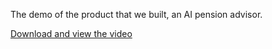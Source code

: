 The demo of the product that we built, an AI pension advisor.

[Download and view the video](./StackDemo.mp4)

